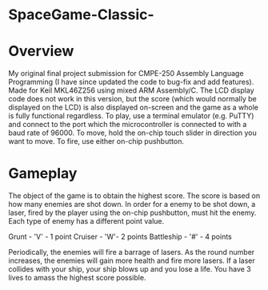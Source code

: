 # SpaceGame-Classic-

Overview
========
My original final project submission for CMPE-250 Assembly Language Programming (I have since updated the code to bug-fix and add features). Made for Keil MKL46Z256 using mixed ARM Assembly/C. The LCD display code does not work in this version, but the score (which would normally be displayed on the LCD) is also displayed on-screen and the game as a whole is fully functional regardless. To play, use a terminal emulator (e.g. PuTTY) and connect to the port which the microcontroller is connected to with a baud rate of 96000. To move, hold the on-chip touch slider in direction you want to move. To fire, use either on-chip pushbutton.



Gameplay
========
The object of the game is to obtain the highest score. The score is based on how many enemies are shot down. In order for a enemy to be shot down, a laser, fired by the player using the on-chip pushbutton, must hit the enemy. Each type of enemy has a different point value.

Grunt - 'V' - 1 point
Cruiser - 'W'- 2 points
Battleship - '#' - 4 points

Periodically, the enemies will fire a barrage of lasers. As the round number increases, the enemies will gain more health and fire more lasers. If a laser collides with your ship, your ship blows up and you lose a life. You have 3 lives to amass the highest score possible. 
